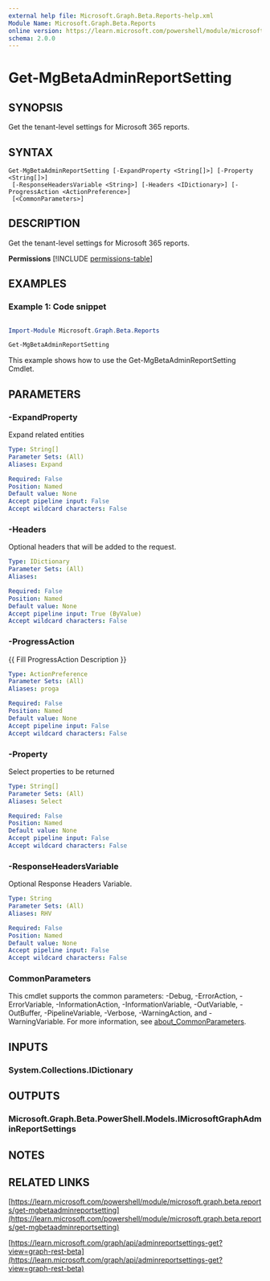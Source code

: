 ```yaml
---
external help file: Microsoft.Graph.Beta.Reports-help.xml
Module Name: Microsoft.Graph.Beta.Reports
online version: https://learn.microsoft.com/powershell/module/microsoft.graph.beta.reports/get-mgbetaadminreportsetting
schema: 2.0.0
---
```


# Get-MgBetaAdminReportSetting

## SYNOPSIS
Get the tenant-level settings for Microsoft 365 reports.

## SYNTAX

```
Get-MgBetaAdminReportSetting [-ExpandProperty <String[]>] [-Property <String[]>]
 [-ResponseHeadersVariable <String>] [-Headers <IDictionary>] [-ProgressAction <ActionPreference>]
 [<CommonParameters>]
```

## DESCRIPTION
Get the tenant-level settings for Microsoft 365 reports.

**Permissions**
[!INCLUDE [permissions-table](~/../graphref/api-reference/beta/includes/permissions/adminreportsettings-get-permissions.md)]

## EXAMPLES
### Example 1: Code snippet

```powershell

Import-Module Microsoft.Graph.Beta.Reports

Get-MgBetaAdminReportSetting

```
This example shows how to use the Get-MgBetaAdminReportSetting Cmdlet.


## PARAMETERS

### -ExpandProperty
Expand related entities

```yaml
Type: String[]
Parameter Sets: (All)
Aliases: Expand

Required: False
Position: Named
Default value: None
Accept pipeline input: False
Accept wildcard characters: False
```

### -Headers
Optional headers that will be added to the request.

```yaml
Type: IDictionary
Parameter Sets: (All)
Aliases:

Required: False
Position: Named
Default value: None
Accept pipeline input: True (ByValue)
Accept wildcard characters: False
```

### -ProgressAction
{{ Fill ProgressAction Description }}

```yaml
Type: ActionPreference
Parameter Sets: (All)
Aliases: proga

Required: False
Position: Named
Default value: None
Accept pipeline input: False
Accept wildcard characters: False
```

### -Property
Select properties to be returned

```yaml
Type: String[]
Parameter Sets: (All)
Aliases: Select

Required: False
Position: Named
Default value: None
Accept pipeline input: False
Accept wildcard characters: False
```

### -ResponseHeadersVariable
Optional Response Headers Variable.

```yaml
Type: String
Parameter Sets: (All)
Aliases: RHV

Required: False
Position: Named
Default value: None
Accept pipeline input: False
Accept wildcard characters: False
```

### CommonParameters
This cmdlet supports the common parameters: -Debug, -ErrorAction, -ErrorVariable, -InformationAction, -InformationVariable, -OutVariable, -OutBuffer, -PipelineVariable, -Verbose, -WarningAction, and -WarningVariable. For more information, see [about_CommonParameters](http://go.microsoft.com/fwlink/?LinkID=113216).

## INPUTS

### System.Collections.IDictionary
## OUTPUTS

### Microsoft.Graph.Beta.PowerShell.Models.IMicrosoftGraphAdminReportSettings
## NOTES

## RELATED LINKS

[https://learn.microsoft.com/powershell/module/microsoft.graph.beta.reports/get-mgbetaadminreportsetting](https://learn.microsoft.com/powershell/module/microsoft.graph.beta.reports/get-mgbetaadminreportsetting)

[https://learn.microsoft.com/graph/api/adminreportsettings-get?view=graph-rest-beta](https://learn.microsoft.com/graph/api/adminreportsettings-get?view=graph-rest-beta)




